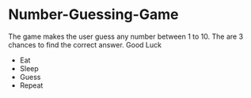 # Number-Guessing-Game
The game makes the user guess any number between 1 to 10. The are 3 chances to find the correct answer. Good Luck

- Eat 
- Sleep 
- Guess
- Repeat

